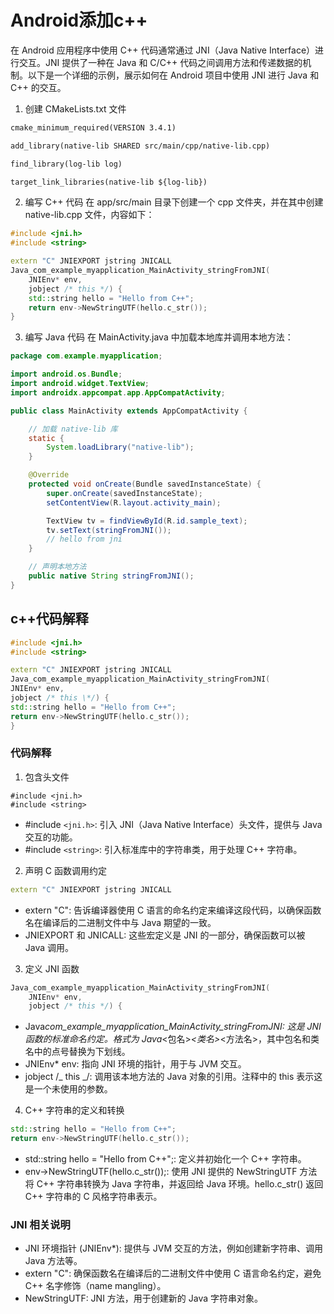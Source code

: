 # Android添加c++

在 Android 应用程序中使用 C++ 代码通常通过 JNI（Java Native Interface）进行交互。JNI 提供了一种在 Java 和 C/C++ 代码之间调用方法和传递数据的机制。以下是一个详细的示例，展示如何在 Android 项目中使用 JNI 进行 Java 和 C++ 的交互。

1. 创建 CMakeLists.txt 文件

```txt
cmake_minimum_required(VERSION 3.4.1)

add_library(native-lib SHARED src/main/cpp/native-lib.cpp)

find_library(log-lib log)

target_link_libraries(native-lib ${log-lib})
```

2. 编写 C++ 代码
   在 app/src/main 目录下创建一个 cpp 文件夹，并在其中创建 native-lib.cpp 文件，内容如下：

```cpp
#include <jni.h>
#include <string>

extern "C" JNIEXPORT jstring JNICALL
Java_com_example_myapplication_MainActivity_stringFromJNI(
    JNIEnv* env,
    jobject /* this */) {
    std::string hello = "Hello from C++";
    return env->NewStringUTF(hello.c_str());
}
```

3. 编写 Java 代码
   在 MainActivity.java 中加载本地库并调用本地方法：

```java
package com.example.myapplication;

import android.os.Bundle;
import android.widget.TextView;
import androidx.appcompat.app.AppCompatActivity;

public class MainActivity extends AppCompatActivity {

    // 加载 native-lib 库
    static {
        System.loadLibrary("native-lib");
    }

    @Override
    protected void onCreate(Bundle savedInstanceState) {
        super.onCreate(savedInstanceState);
        setContentView(R.layout.activity_main);

        TextView tv = findViewById(R.id.sample_text);
        tv.setText(stringFromJNI());
        // hello from jni
    }

    // 声明本地方法
    public native String stringFromJNI();
}
```

## c++代码解释

```cpp
#include <jni.h>
#include <string>

extern "C" JNIEXPORT jstring JNICALL
Java_com_example_myapplication_MainActivity_stringFromJNI(
JNIEnv* env,
jobject /* this \*/) {
std::string hello = "Hello from C++";
return env->NewStringUTF(hello.c_str());
}
```

### 代码解释

1. 包含头文件

```
#include <jni.h>
#include <string>
```

-   #include `<jni.h>`: 引入 JNI（Java Native Interface）头文件，提供与 Java 交互的功能。
-   #include `<string>`: 引入标准库中的字符串类，用于处理 C++ 字符串。

2. 声明 C 函数调用约定

```cpp
extern "C" JNIEXPORT jstring JNICALL
```

-   extern "C": 告诉编译器使用 C 语言的命名约定来编译这段代码，以确保函数名在编译后的二进制文件中与 Java 期望的一致。
-   JNIEXPORT 和 JNICALL: 这些宏定义是 JNI 的一部分，确保函数可以被 Java 调用。

3. 定义 JNI 函数

```cpp
Java_com_example_myapplication_MainActivity_stringFromJNI(
    JNIEnv* env,
    jobject /* this */) {
```

-   Java*com_example_myapplication_MainActivity_stringFromJNI: 这是 JNI 函数的标准命名约定。格式为 Java*<包名>_<类名>_<方法名>，其中包名和类名中的点号替换为下划线。
-   JNIEnv\* env: 指向 JNI 环境的指针，用于与 JVM 交互。
-   jobject /_ this _/: 调用该本地方法的 Java 对象的引用。注释中的 this 表示这是一个未使用的参数。

4. C++ 字符串的定义和转换

```cpp
std::string hello = "Hello from C++";
return env->NewStringUTF(hello.c_str());
```

-   std::string hello = "Hello from C++";: 定义并初始化一个 C++ 字符串。
-   env->NewStringUTF(hello.c_str());: 使用 JNI 提供的 NewStringUTF 方法将 C++ 字符串转换为 Java 字符串，并返回给 Java 环境。hello.c_str() 返回 C++ 字符串的 C 风格字符串表示。

### JNI 相关说明

-   JNI 环境指针 (JNIEnv\*): 提供与 JVM 交互的方法，例如创建新字符串、调用 Java 方法等。
-   extern "C": 确保函数名在编译后的二进制文件中使用 C 语言命名约定，避免 C++ 名字修饰（name mangling）。
-   NewStringUTF: JNI 方法，用于创建新的 Java 字符串对象。

